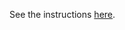 See the instructions [here](/concepts/05%20Widgets/Chart/99%20Client-Side%20Export%20and%20Printing/30%20Set%20Up%20a%20Server-Side%20Proxy '/Documentation/Guide/Widgets/Chart/Client-Side_Export_and_Printing/#Set_Up_a_Server-Side_Proxy').